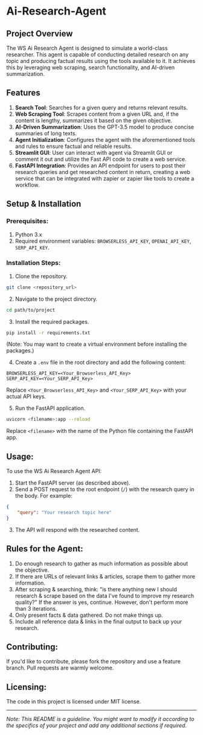 # Ai-Research-Agent

## Project Overview

The WS Ai Research Agent is designed to simulate a world-class researcher. This agent is capable of conducting detailed research on any topic and producing factual results using the tools available to it. It achieves this by leveraging web scraping, search functionality, and AI-driven summarization.

## Features

1. **Search Tool**: Searches for a given query and returns relevant results.
2. **Web Scraping Tool**: Scrapes content from a given URL and, if the content is lengthy, summarizes it based on the given objective.
3. **AI-Driven Summarization**: Uses the GPT-3.5 model to produce concise summaries of long texts.
4. **Agent Initialization**: Configures the agent with the aforementioned tools and rules to ensure factual and reliable results.
5. **Streamlit GUI**: User can interact with agent via Streamlit GUI or comment it out and utilize the Fast API code to create a web service.
6. **FastAPI Integration**: Provides an API endpoint for users to post their research queries and get researched content in return, creating a web service that can be integrated with zapier or zapier like tools to create a workflow.

## Setup & Installation

### Prerequisites:

1. Python 3.x
2. Required environment variables: `BROWSERLESS_API_KEY`, `OPENAI_API_KEY`, `SERP_API_KEY`.

### Installation Steps:

1. Clone the repository.
```bash
git clone <repository_url>
```
2. Navigate to the project directory.
```bash
cd path/to/project
```
3. Install the required packages.
```bash
pip install -r requirements.txt
```
(Note: You may want to create a virtual environment before installing the packages.)

4. Create a `.env` file in the root directory and add the following content:
```
BROWSERLESS_API_KEY=<Your_Browserless_API_Key>
SERP_API_KEY=<Your_SERP_API_Key>
```
Replace `<Your_Browserless_API_Key>` and `<Your_SERP_API_Key>` with your actual API keys.

5. Run the FastAPI application.
```bash
uvicorn <filename>:app --reload
```
Replace `<filename>` with the name of the Python file containing the FastAPI app.

## Usage:

To use the WS Ai Research Agent API:

1. Start the FastAPI server (as described above).
2. Send a POST request to the root endpoint (`/`) with the research query in the body. For example:
```json
{
    "query": "Your research topic here"
}
```
3. The API will respond with the researched content.

## Rules for the Agent:

1. Do enough research to gather as much information as possible about the objective.
2. If there are URLs of relevant links & articles, scrape them to gather more information.
3. After scraping & searching, think: "is there anything new I should research & scrape based on the data I've found to improve my research quality?" If the answer is yes, continue. However, don't perform more than 3 iterations.
4. Only present facts & data gathered. Do not make things up.
5. Include all reference data & links in the final output to back up your research.

## Contributing:

If you'd like to contribute, please fork the repository and use a feature branch. Pull requests are warmly welcome.

## Licensing:

The code in this project is licensed under MIT license.

---

*Note: This README is a guideline. You might want to modify it according to the specifics of your project and add any additional sections if required.*

